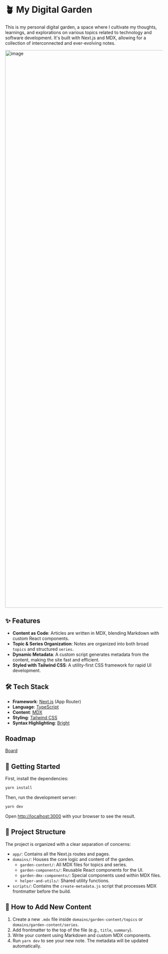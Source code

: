 # 🪴 My Digital Garden

This is my personal digital garden, a space where I cultivate my thoughts, learnings, and explorations on various topics related to technology and software development. It's built with Next.js and MDX, allowing for a collection of interconnected and ever-evolving notes.

<img width="3782" height="1775" alt="image" src="https://github.com/user-attachments/assets/ba545f64-cf12-4ca6-b9c3-78e8c9f7dd36" />


## ✨ Features

- **Content as Code**: Articles are written in MDX, blending Markdown with custom React components.
- **Topic & Series Organization**: Notes are organized into both broad `topics` and structured `series`.
- **Dynamic Metadata**: A custom script generates metadata from the content, making the site fast and efficient.
- **Styled with Tailwind CSS**: A utility-first CSS framework for rapid UI development.

## 🛠️ Tech Stack

- **Framework**: [Next.js](https://nextjs.org/) (App Router)
- **Language**: [TypeScript](https://www.typescriptlang.org/)
- **Content**: [MDX](https://mdxjs.com/)
- **Styling**: [Tailwind CSS](https://tailwindcss.com/)
- **Syntax Highlighting**: [Bright](https://bright.codehike.org/)

## Roadmap

[Board](https://sharing.clickup.com/3141881/b/h/2zw7t-2737/d8c757687fdbf85)

## 🚀 Getting Started

First, install the dependencies:

```bash
yarn install
```

Then, run the development server:

```bash
yarn dev
```

Open [http://localhost:3000](http://localhost:3000) with your browser to see the result.

## 📁 Project Structure

The project is organized with a clear separation of concerns:

- `app/`: Contains all the Next.js routes and pages.
- `domains/`: Houses the core logic and content of the garden.
  - `garden-content/`: All MDX files for topics and series.
  - `garden-components/`: Reusable React components for the UI.
  - `garden-dmx-components/`: Special components used within MDX files.
  - `helper-and-utils/`: Shared utility functions.
- `scripts/`: Contains the `create-metadata.js` script that processes MDX frontmatter before the build.

## 🌱 How to Add New Content

1.  Create a new `.mdx` file inside `domains/garden-content/topics` or `domains/garden-content/series`.
2.  Add frontmatter to the top of the file (e.g., `title`, `summary`).
3.  Write your content using Markdown and custom MDX components.
4.  Run `yarn dev` to see your new note. The metadata will be updated automatically.
